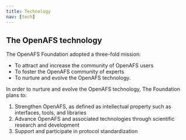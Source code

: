 ```yaml
---
title: Technology
nav: [tech]
---
```


## The OpenAFS technology ##

The OpenAFS Foundation adopted a three-fold mission:

  * To attract and increase the community of OpenAFS users
  * To foster the OpenAFS community of experts
  * To nurture and evolve the OpenAFS technology.

In order to nurture and evolve the OpenAFS technology, The Foundation plans to:

  1) Strengthen OpenAFS, as defined as intellectual property such as interfaces, tools, and libraries
  2) Advance OpenAFS and associated technologies through scientific research and development
  3) Support and participate in protocol standardization
